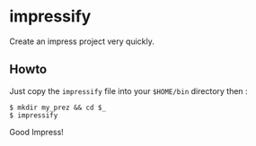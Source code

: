 impressify
==========

Create an impress project very quickly.

## Howto

Just copy the `impressify` file into your `$HOME/bin` directory then :

    $ mkdir my_prez && cd $_
    $ impressify

Good Impress!
